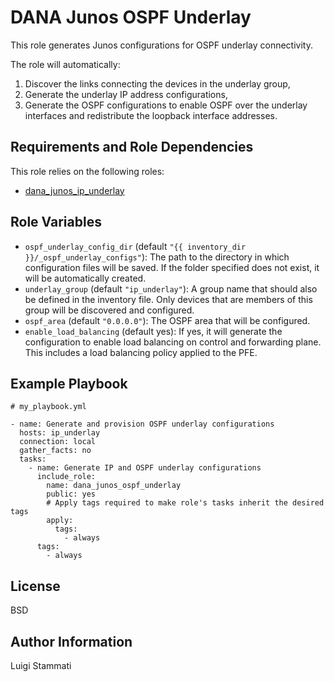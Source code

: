 DANA Junos OSPF Underlay
=========

This role generates Junos configurations for OSPF underlay connectivity.

The role will automatically:

1. Discover the links connecting the devices in the underlay group,  
2. Generate the underlay IP address configurations,
3. Generate the OSPF configurations to enable OSPF over the underlay interfaces and redistribute the loopback interface
 addresses.

Requirements and Role Dependencies
------------

This role relies on the following roles:

* [dana_junos_ip_underlay](../dana_junos_ip_underlay/README.md)


Role Variables
--------------

* `ospf_underlay_config_dir` (default `"{{ inventory_dir }}/_ospf_underlay_configs"`): The path to
the directory in which configuration files will be saved. If the folder specified does 
not exist, it will be automatically created.
* `underlay_group` (default `"ip_underlay"`): A group name that should also be defined in the inventory file. 
Only devices that are members of this group will be discovered and configured.
* `ospf_area` (default `"0.0.0.0"`): The OSPF area that will be configured.
* `enable_load_balancing` (default yes): If yes, it will generate the configuration to enable load balancing on
 control and forwarding plane. This includes a load balancing policy applied to the PFE.


Example Playbook
----------------

```
# my_playbook.yml

- name: Generate and provision OSPF underlay configurations
  hosts: ip_underlay
  connection: local
  gather_facts: no
  tasks:
    - name: Generate IP and OSPF underlay configurations
      include_role:
        name: dana_junos_ospf_underlay
        public: yes
        # Apply tags required to make role's tasks inherit the desired tags
        apply:
          tags:
            - always
      tags:
        - always
```

License
-------

BSD

Author Information
------------------

Luigi Stammati